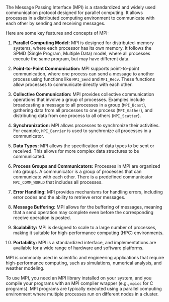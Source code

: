 The Message Passing Interface (MPI) is a standardized and widely used communication protocol designed for parallel computing. It allows processes in a distributed computing environment to communicate with each other by sending and receiving messages.

Here are some key features and concepts of MPI:

1. **Parallel Computing Model:** MPI is designed for distributed-memory systems, where each processor has its own memory. It follows the SPMD (Single Program, Multiple Data) model, where all processes execute the same program, but may have different data.

2. **Point-to-Point Communication:** MPI supports point-to-point communication, where one process can send a message to another process using functions like `MPI_Send` and `MPI_Recv`. These functions allow processes to communicate directly with each other.

3. **Collective Communication:** MPI provides collective communication operations that involve a group of processes. Examples include broadcasting a message to all processes in a group (`MPI_Bcast`), gathering data from all processes to one process (`MPI_Gather`), and distributing data from one process to all others (`MPI_Scatter`).

4. **Synchronization:** MPI allows processes to synchronize their activities. For example, `MPI_Barrier` is used to synchronize all processes in a communicator.

5. **Data Types:** MPI allows the specification of data types to be sent or received. This allows for more complex data structures to be communicated.

6. **Process Groups and Communicators:** Processes in MPI are organized into groups. A communicator is a group of processes that can communicate with each other. There is a predefined communicator `MPI_COMM_WORLD` that includes all processes.

7. **Error Handling:** MPI provides mechanisms for handling errors, including error codes and the ability to retrieve error messages.

8. **Message Buffering:** MPI allows for the buffering of messages, meaning that a send operation may complete even before the corresponding receive operation is posted.

9. **Scalability:** MPI is designed to scale to a large number of processes, making it suitable for high-performance computing (HPC) environments.

10. **Portability:** MPI is a standardized interface, and implementations are available for a wide range of hardware and software platforms.

MPI is commonly used in scientific and engineering applications that require high-performance computing, such as simulations, numerical analysis, and weather modeling.

To use MPI, you need an MPI library installed on your system, and you compile your programs with an MPI compiler wrapper (e.g., `mpicc` for C programs). MPI programs are typically executed using a parallel computing environment where multiple processes run on different nodes in a cluster.
